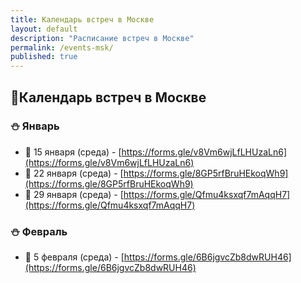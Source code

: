 ```yaml
---
title: Календарь встреч в Москве
layout: default
description: "Расписание встреч в Москве"
permalink: /events-msk/
published: true
---
```

## 🌆Календарь встреч в Москве

### ⛄ Январь
- 🌆 15 января (среда) - [https://forms.gle/v8Vm6wjLfLHUzaLn6](https://forms.gle/v8Vm6wjLfLHUzaLn6)
- 🌆 22 января (среда) - [https://forms.gle/8GP5rfBruHEkoqWh9](https://forms.gle/8GP5rfBruHEkoqWh9)
- 🌆 29 января (среда) - [https://forms.gle/Qfmu4ksxqf7mAqqH7](https://forms.gle/Qfmu4ksxqf7mAqqH7)

### ⛄ Февраль
- 🌆 5 февраля (среда) - [https://forms.gle/6B6jgvcZb8dwRUH46](https://forms.gle/6B6jgvcZb8dwRUH46)

